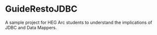 # GuideRestoJDBC
A sample project for HEG Arc students to understand the implications of JDBC and Data Mappers.
